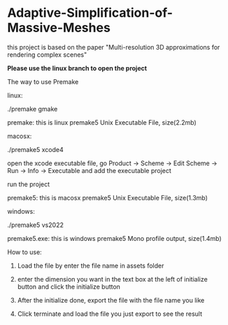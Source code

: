 # Adaptive-Simplification-of-Massive-Meshes
this project is based on the paper "Multi-resolution 3D approximations for rendering complex scenes"

**Please use the linux branch to open the project**

The way to use Premake

linux:

./premake gmake

premake: this is linux premake5 Unix Executable File, size(2.2mb) 

macosx:

./premake5 xcode4

open the xcode executable file, go Product -> Scheme -> Edit Scheme -> Run -> Info -> Executable and add the executable project

run the project

premake5: this is macosx premake5 Unix Executable File, size(1.3mb)

windows:

./premake5 vs2022

premake5.exe: this is windows premake5 Mono profile output, size(1.4mb)


How to use:

1. Load the file by enter the file name in assets folder

2. enter the dimension you want in the text box at the left of initialize button and click the initialize button

3. After the initialize done, export the file with the file name you like

4. Click terminate and load the file you just export to see the result
